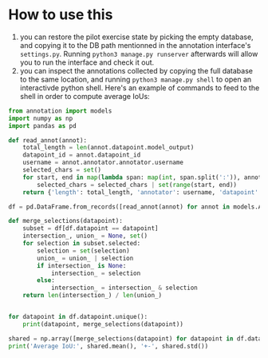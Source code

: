 # How to use this

1. you can restore the pilot exercise state by picking the empty database, and copying it to the DB path mentionned in the annotation interface's `settings.py`. Running `python3 manage.py runserver` afterwards will allow you to run the interface and check it out.
2. you can inspect the annotations collected by copying the full database to the same location, and running `python3 manage.py shell` to open an interactivde python shell. Here's an example of commands to feed to the shell in order to compute average IoUs:

```python
from annotation import models
import numpy as np
import pandas as pd

def read_annot(annot):
	total_length = len(annot.datapoint.model_output)
	datapoint_id = annot.datapoint_id
	username = annot.annotator.annotator.username
	selected_chars = set()
	for start, end in map(lambda span: map(int, span.split(':')), annot.json_highlighted_spans.split(';')):
		selected_chars = selected_chars | set(range(start, end))
	return {'length': total_length, 'annotator': username, 'datapoint': datapoint_id, 'selected': selected_chars}

df = pd.DataFrame.from_records([read_annot(annot) for annot in models.Annotation.objects.all()])

def merge_selections(datapoint):
	subset = df[df.datapoint == datapoint]
	intersection_, union_ = None, set()
	for selection in subset.selected:
		selection = set(selection)
		union_ = union_ | selection
		if intersection_ is None:
			intersection_ = selection
		else:
			intersection_ = intersection_ & selection
	return len(intersection_) / len(union_)


for datapoint in df.datapoint.unique():
	print(datapoint, merge_selections(datapoint))

shared = np.array([merge_selections(datapoint) for datapoint in df.datapoint.unique()])
print('Average IoU:', shared.mean(), '+-', shared.std())

```
